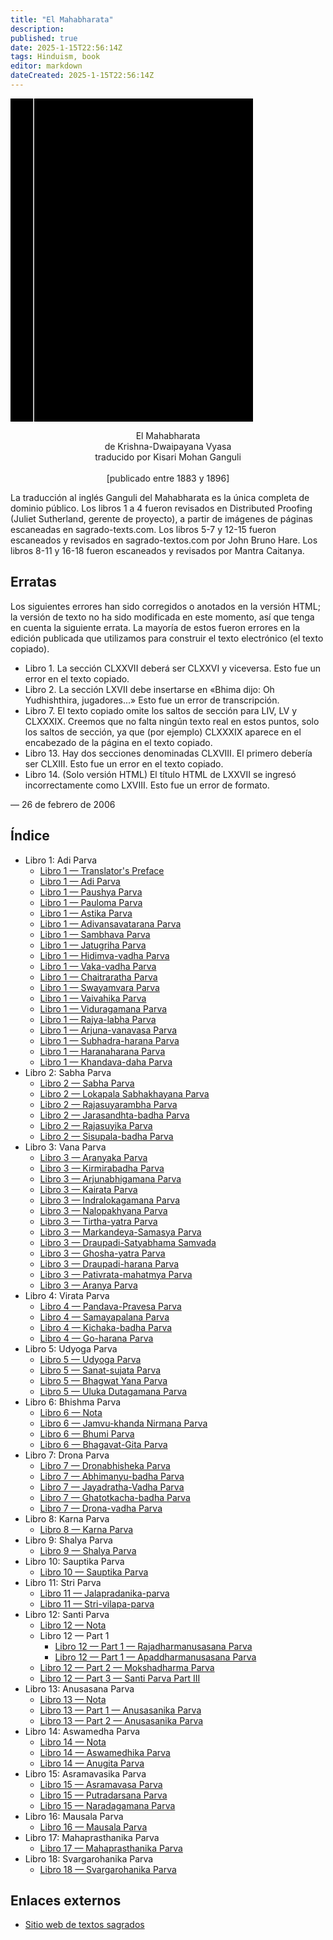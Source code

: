 ```yaml
---
title: "El Mahabharata"
description: 
published: true
date: 2025-1-15T22:56:14Z
tags: Hinduism, book
editor: markdown
dateCreated: 2025-1-15T22:56:14Z
---
```


<div class="urantiapedia-book-front urantiapedia-book-hindu">
<svg xmlns="http://www.w3.org/2000/svg" width="102.6mm" height="136.8mm" viewBox="0 0 102.6 136.8" version="1.1">
	<g transform="translate(-7,-5)">
		<rect width="9.6" height="136.8" x="7" y="5" />
		<rect width="96.9" height="136.8" x="17" y="5" />
		<text style="font-size:9px" x="61" y="60">Mahabharata</text>
	</g>
</svg>
</div>

<p style="text-align:center;">
<span class="text-h3">El Mahabharata</span><br>
de Krishna-Dwaipayana Vyasa<br>
<span class="text-h5">traducido por Kisari Mohan Ganguli</span><br>
<br>
[publicado entre 1883 y 1896]<br>
</p>

La traducción al inglés Ganguli del Mahabharata es la única completa de dominio público. Los libros 1 a 4 fueron revisados ​​en Distributed Proofing (Juliet Sutherland, gerente de proyecto), a partir de imágenes de páginas escaneadas en sagrado-texts.com. Los libros 5-7 y 12-15 fueron escaneados y revisados ​​en sagrado-textos.com por John Bruno Hare. Los libros 8-11 y 16-18 fueron escaneados y revisados ​​por Mantra Caitanya.

## Erratas

Los siguientes errores han sido corregidos o anotados en la versión HTML; la versión de texto no ha sido modificada en este momento, así que tenga en cuenta la siguiente errata. La mayoría de estos fueron errores en la edición publicada que utilizamos para construir el texto electrónico (el texto copiado).

- Libro 1. La sección CLXXVII deberá ser CLXXVI y viceversa. Esto fue un error en el texto copiado.
- Libro 2. La sección LXVII debe insertarse en «Bhima dijo: Oh Yudhishthira, jugadores...» Esto fue un error de transcripción.
- Libro 7. El texto copiado omite los saltos de sección para LIV, LV y CLXXXIX. Creemos que no falta ningún texto real en estos puntos, solo los saltos de sección, ya que (por ejemplo) CLXXXIX aparece en el encabezado de la página en el texto copiado.
- Libro 13. Hay dos secciones denominadas CLXVIII. El primero debería ser CLXIII. Esto fue un error en el texto copiado.
- Libro 14. (Solo versión HTML) El título HTML de LXXVII se ingresó incorrectamente como LXVIII. Esto fue un error de formato.

— 26 de febrero de 2006


## Índice

- Libro 1: Adi Parva
	- [Libro 1 — Translator's Preface](/es/book/Hinduism/The_Mahabharata/Book_1_Preface)
	- [Libro 1 — Adi Parva](/es/book/Hinduism/The_Mahabharata/Book_1_1)
	- [Libro 1 — Paushya Parva](/es/book/Hinduism/The_Mahabharata/Book_1_2)
	- [Libro 1 — Pauloma Parva](/es/book/Hinduism/The_Mahabharata/Book_1_3)
	- [Libro 1 — Astika Parva](/es/book/Hinduism/The_Mahabharata/Book_1_4)
	- [Libro 1 — Adivansavatarana Parva](/es/book/Hinduism/The_Mahabharata/Book_1_5)
	- [Libro 1 — Sambhava Parva](/es/book/Hinduism/The_Mahabharata/Book_1_6)
	- [Libro 1 — Jatugriha Parva](/es/book/Hinduism/The_Mahabharata/Book_1_7)
	- [Libro 1 — Hidimva-vadha Parva](/es/book/Hinduism/The_Mahabharata/Book_1_8)
	- [Libro 1 — Vaka-vadha Parva](/es/book/Hinduism/The_Mahabharata/Book_1_9)
	- [Libro 1 — Chaitraratha Parva](/es/book/Hinduism/The_Mahabharata/Book_1_10)
	- [Libro 1 — Swayamvara Parva](/es/book/Hinduism/The_Mahabharata/Book_1_11)
	- [Libro 1 — Vaivahika Parva](/es/book/Hinduism/The_Mahabharata/Book_1_12)
	- [Libro 1 — Viduragamana Parva](/es/book/Hinduism/The_Mahabharata/Book_1_13)
	- [Libro 1 — Rajya-labha Parva](/es/book/Hinduism/The_Mahabharata/Book_1_14)
	- [Libro 1 — Arjuna-vanavasa Parva](/es/book/Hinduism/The_Mahabharata/Book_1_15)
	- [Libro 1 — Subhadra-harana Parva](/es/book/Hinduism/The_Mahabharata/Book_1_16)
	- [Libro 1 — Haranaharana Parva](/es/book/Hinduism/The_Mahabharata/Book_1_17)
	- [Libro 1 — Khandava-daha Parva](/es/book/Hinduism/The_Mahabharata/Book_1_18)
- Libro 2: Sabha Parva
	- [Libro 2 — Sabha Parva](/es/book/Hinduism/The_Mahabharata/Book_2_1)
	- [Libro 2 — Lokapala Sabhakhayana Parva](/es/book/Hinduism/The_Mahabharata/Book_2_2)
	- [Libro 2 — Rajasuyarambha Parva](/es/book/Hinduism/The_Mahabharata/Book_2_3)
	- [Libro 2 — Jarasandhta-badha Parva](/es/book/Hinduism/The_Mahabharata/Book_2_4)
	- [Libro 2 — Rajasuyika Parva](/es/book/Hinduism/The_Mahabharata/Book_2_5)
	- [Libro 2 — Sisupala-badha Parva](/es/book/Hinduism/The_Mahabharata/Book_2_6)
- Libro 3: Vana Parva
	- [Libro 3 — Aranyaka Parva](/es/book/Hinduism/The_Mahabharata/Book_3_1)
	- [Libro 3 — Kirmirabadha Parva](/es/book/Hinduism/The_Mahabharata/Book_3_2)
	- [Libro 3 — Arjunabhigamana Parva](/es/book/Hinduism/The_Mahabharata/Book_3_3)
	- [Libro 3 — Kairata Parva](/es/book/Hinduism/The_Mahabharata/Book_3_4)
	- [Libro 3 — Indralokagamana Parva](/es/book/Hinduism/The_Mahabharata/Book_3_5)
	- [Libro 3 — Nalopakhyana Parva](/es/book/Hinduism/The_Mahabharata/Book_3_6)
	- [Libro 3 — Tirtha-yatra Parva](/es/book/Hinduism/The_Mahabharata/Book_3_7)
	- [Libro 3 — Markandeya-Samasya Parva](/es/book/Hinduism/The_Mahabharata/Book_3_8)
	- [Libro 3 — Draupadi-Satyabhama Samvada](/es/book/Hinduism/The_Mahabharata/Book_3_9)
	- [Libro 3 — Ghosha-yatra Parva](/es/book/Hinduism/The_Mahabharata/Book_3_10)
	- [Libro 3 — Draupadi-harana Parva](/es/book/Hinduism/The_Mahabharata/Book_3_11)
	- [Libro 3 — Pativrata-mahatmya Parva](/es/book/Hinduism/The_Mahabharata/Book_3_12)
	- [Libro 3 — Aranya Parva](/es/book/Hinduism/The_Mahabharata/Book_3_13)
- Libro 4: Virata Parva
	- [Libro 4 — Pandava-Pravesa Parva](/es/book/Hinduism/The_Mahabharata/Book_4_1)
	- [Libro 4 — Samayapalana Parva](/es/book/Hinduism/The_Mahabharata/Book_4_2)
	- [Libro 4 — Kichaka-badha Parva](/es/book/Hinduism/The_Mahabharata/Book_4_3)
	- [Libro 4 — Go-harana Parva](/es/book/Hinduism/The_Mahabharata/Book_4_4)
- Libro 5: Udyoga Parva
	- [Libro 5 — Udyoga Parva](/es/book/Hinduism/The_Mahabharata/Book_5_1)
	- [Libro 5 — Sanat-sujata Parva](/es/book/Hinduism/The_Mahabharata/Book_5_2)
	- [Libro 5 — Bhagwat Yana Parva](/es/book/Hinduism/The_Mahabharata/Book_5_3)
	- [Libro 5 — Uluka Dutagamana Parva](/es/book/Hinduism/The_Mahabharata/Book_5_4)
- Libro 6: Bhishma Parva
	- [Libro 6 — Nota](/es/book/Hinduism/The_Mahabharata/Book_6_Note)
	- [Libro 6 — Jamvu-khanda Nirmana Parva](/es/book/Hinduism/The_Mahabharata/Book_6_1)
	- [Libro 6 — Bhumi Parva](/es/book/Hinduism/The_Mahabharata/Book_6_2)
	- [Libro 6 — Bhagavat-Gita Parva](/es/book/Hinduism/The_Mahabharata/Book_6_3)
- Libro 7: Drona Parva
	- [Libro 7 — Dronabhisheka Parva](/es/book/Hinduism/The_Mahabharata/Book_7_1)
	- [Libro 7 — Abhimanyu-badha Parva](/es/book/Hinduism/The_Mahabharata/Book_7_2)
	- [Libro 7 — Jayadratha-Vadha Parva](/es/book/Hinduism/The_Mahabharata/Book_7_3)
	- [Libro 7 — Ghatotkacha-badha Parva](/es/book/Hinduism/The_Mahabharata/Book_7_4)
	- [Libro 7 — Drona-vadha Parva](/es/book/Hinduism/The_Mahabharata/Book_7_5)
- Libro 8: Karna Parva
	- [Libro 8 — Karna Parva](/es/book/Hinduism/The_Mahabharata/Book_8_1)
- Libro 9: Shalya Parva
	- [Libro 9 — Shalya Parva](/es/book/Hinduism/The_Mahabharata/Book_9_1)
- Libro 10: Sauptika Parva
	- [Libro 10 — Sauptika Parva](/es/book/Hinduism/The_Mahabharata/Book_10_1)
- Libro 11: Stri Parva
	- [Libro 11 — Jalapradanika-parva](/es/book/Hinduism/The_Mahabharata/Book_11_1)
	- [Libro 11 — Stri-vilapa-parva](/es/book/Hinduism/The_Mahabharata/Book_11_2)
- Libro 12: Santi Parva
	- [Libro 12 — Nota](/es/book/Hinduism/The_Mahabharata/Book_12_Note)
	- Libro 12 — Part 1
		- [Libro 12 — Part 1 — Rajadharmanusasana Parva](/es/book/Hinduism/The_Mahabharata/Book_12_1_1)
		- [Libro 12 — Part 1 — Apaddharmanusasana Parva](/es/book/Hinduism/The_Mahabharata/Book_12_1_2)
	- [Libro 12 — Part 2 — Mokshadharma Parva](/es/book/Hinduism/The_Mahabharata/Book_12_2)
	- [Libro 12 — Part 3 — Santi Parva Part III](/es/book/Hinduism/The_Mahabharata/Book_12_3)
- Libro 13: Anusasana Parva
	- [Libro 13 — Nota](/es/book/Hinduism/The_Mahabharata/Book_13_Note)
	- [Libro 13 — Part 1 — Anusasanika Parva](/es/book/Hinduism/The_Mahabharata/Book_13_1)
	- [Libro 13 — Part 2 — Anusasanika Parva](/es/book/Hinduism/The_Mahabharata/Book_13_2)
- Libro 14: Aswamedha Parva
	- [Libro 14 — Nota](/es/book/Hinduism/The_Mahabharata/Book_14_Note)
	- [Libro 14 — Aswamedhika Parva](/es/book/Hinduism/The_Mahabharata/Book_14_1)
	- [Libro 14 — Anugita Parva](/es/book/Hinduism/The_Mahabharata/Book_14_2)
- Libro 15: Asramavasika Parva
	- [Libro 15 — Asramavasa Parva](/es/book/Hinduism/The_Mahabharata/Book_15_1)
	- [Libro 15 — Putradarsana Parva](/es/book/Hinduism/The_Mahabharata/Book_15_2)
	- [Libro 15 — Naradagamana Parva](/es/book/Hinduism/The_Mahabharata/Book_15_3)
- Libro 16: Mausala Parva
	- [Libro 16 — Mausala Parva](/es/book/Hinduism/The_Mahabharata/Book_16_1)
- Libro 17: Mahaprasthanika Parva
	- [Libro 17 — Mahaprasthanika Parva](/es/book/Hinduism/The_Mahabharata/Book_17_1)
- Libro 18: Svargarohanika Parva
	- [Libro 18 — Svargarohanika Parva](/es/book/Hinduism/The_Mahabharata/Book_18_1)

## Enlaces externos

- [Sitio web de textos sagrados](https://archive.sacred-texts.com/hin/sbe29/index.htm)
